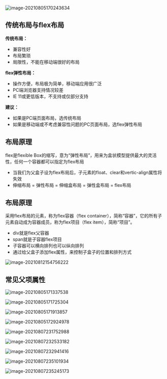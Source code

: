 ![image-20210805170243634](images\image-20210805170243634.png)



## 传统布局与flex布局

**传统布局：**

- 兼容性好
- 布局繁琐
- 局限性，不能在移动端很好的布局

**flex弹性布局：**

- 操作方便，布局极为简单，移动端应用很广泛
- PC端浏览器支持情况较差
- IE 11或更低版本，不支持或仅部分支持

**建议：**

- 如果是PC端页面布局，选传统布局
- 如果是移动端或不考虑兼容性问题的PC页面布局，选flex弹性布局



## 布局原理

flex是flexible Box的缩写，意为“弹性布局”，用来为盒状模型提供最大的灵活性，任何一个容器都可以指定为flex布局

- 当我们为父盒子设为flex布局后，子元素的float、clear和vertic-align属性将失效
- 伸缩布局 = 弹性布局 = 伸缩盒布局 = 弹性盒布局 = flex布局



## 布局原理

采用flex布局的元素，称为flex容器（flex container），简称“容器”，它的所有子元素自动成为容器成员，称为flex项目（flex item），简称“项目”。

- div就是flex父容器
- span就是子容器flex项目
- 子容器可以横向排列也可以纵向排列
- 通过给父盒子添加flex属性，来控制子盒子的位置和排列方式

![image-20210812154756222](images/image-20210812154756222.png)



## 常见父项属性



![image-20210805171337538](images\image-20210805171337538.png)

![image-20210805171725304](images\image-20210805171725304.png)



![image-20210805171913857](images\image-20210805171913857.png)



![image-20210805172924978](images\image-20210805172924978.png)



![image-20210807231752988](images/image-20210807231752988.png)

![image-20210807232533182](images/image-20210807232533182.png)

![image-20210807232941416](images/image-20210807232941416.png)

![image-20210807235101934](images/image-20210807235101934.png)

![image-20210807235245173](images/image-20210807235245173.png)









